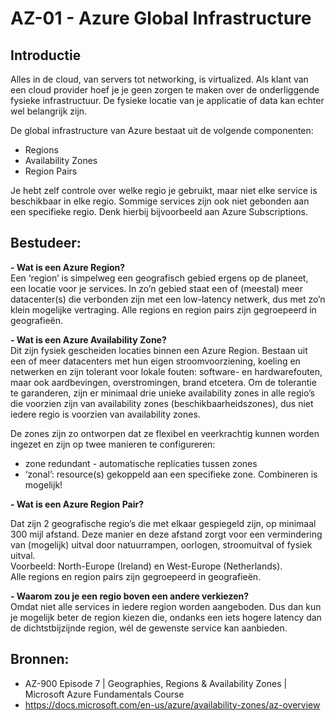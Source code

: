 # AZ-01 - Azure Global Infrastructure

## Introductie
Alles in de cloud, van servers tot networking, is virtualized. Als klant van een cloud provider hoef je je geen zorgen te maken over de onderliggende fysieke infrastructuur. De fysieke locatie van je applicatie of data kan echter wel belangrijk zijn.  

De global infrastructure van Azure bestaat uit de volgende componenten:  
- Regions  
- Availability Zones  
- Region Pairs  

Je hebt zelf controle over welke regio je gebruikt, maar niet elke service is beschikbaar in elke regio. Sommige services zijn ook niet gebonden aan een specifieke regio. Denk hierbij bijvoorbeeld aan Azure Subscriptions.  

## Bestudeer:  

**- Wat is een Azure Region?**  
Een ‘region’ is simpelweg een geografisch gebied ergens op de planeet, een locatie voor je services. In zo’n gebied staat een of (meestal) meer datacenter(s) die verbonden zijn met een low-latency netwerk, dus met zo’n klein mogelijke vertraging. Alle regions en region pairs zijn gegroepeerd in geografieën.

**- Wat is een Azure Availability Zone?**  
Dit zijn fysiek gescheiden locaties binnen een Azure Region. Bestaan uit een of meer datacenters met hun eigen stroomvoorziening, koeling en netwerken en zijn tolerant voor lokale fouten: software- en hardwarefouten, maar ook aardbevingen, overstromingen, brand etcetera. Om de tolerantie te garanderen, zijn er minimaal drie unieke availability zones in alle regio’s die voorzien zijn van availability zones (beschikbaarheidszones), dus niet iedere regio is voorzien van availability zones.  

De zones zijn zo ontworpen dat ze flexibel en veerkrachtig kunnen worden ingezet en zijn op twee manieren te configureren: 
- zone redundant - automatische replicaties tussen zones  
- ‘zonal’: resource(s) gekoppeld aan een specifieke zone. Combineren is mogelijk!  

**- Wat is een Azure Region Pair?**  

Dat zijn 2 geografische regio’s die met elkaar gespiegeld zijn, op minimaal 300 mijl afstand. Deze manier en deze afstand zorgt voor een vermindering van (mogelijk) uitval door natuurrampen, oorlogen, stroomuitval of fysiek uitval.  
Voorbeeld: North-Europe (Ireland) en West-Europe (Netherlands).  
Alle regions en region pairs zijn gegroepeerd in geografieën.  

**- Waarom zou je een regio boven een andere verkiezen?**  
Omdat niet alle services in iedere region worden aangeboden. Dus dan kun je mogelijk beter de region kiezen die, ondanks een iets hogere latency dan de dichtstbijzijnde region, wél de gewenste service kan aanbieden.   

## Bronnen:

- AZ-900 Episode 7 | Geographies, Regions & Availability Zones | Microsoft Azure Fundamentals Course  
- https://docs.microsoft.com/en-us/azure/availability-zones/az-overview  